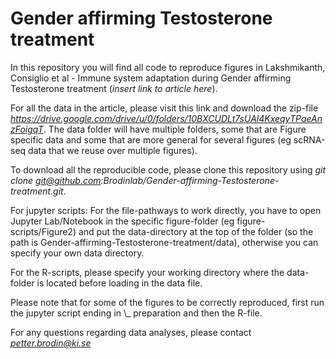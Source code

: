 # Gender affirming Testosterone treatment
In this repository you will find all code to reproduce figures in Lakshmikanth, Consiglio et al - Immune system adaptation during Gender affirming Testosterone treatment (*insert link to article here*).

For all the data in the article, please visit this link and download the zip-file *https://drive.google.com/drive/u/0/folders/10BXCUDLt7sUAl4KxeqyTPaeAnzFoigqT*. The data folder will have multiple folders, some that are Figure specific data and some that are more general for several figures (eg scRNA-seq data that we reuse over multiple figures).

To download all the reproducible code, please clone this repository using *git clone git@github.com:Brodinlab/Gender-affirming-Testosterone-treatment.git*.

For jupyter scripts: For the file-pathways to work directly, you have to open Jupyter Lab/Notebook in the specific figure-folder (eg figure-scripts/Figure2) and put the data-directory at the top of the folder (so the path is Gender-affirming-Testosterone-treatment/data), otherwise you can specify your own data directory.

For the R-scripts, please specify your working directory where the data-folder is located before loading in the data file.

Please note that for some of the figures to be correctly reproduced, first run the jupyter script ending in \\_ preparation and then the R-file.

For any questions regarding data analyses, please contact *petter.brodin@ki.se*


